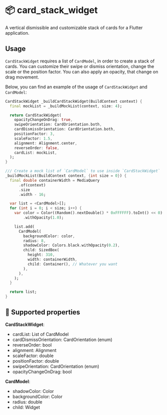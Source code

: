 # 📦 card_stack_widget

A vertical dismissible and customizable stack of cards for a Flutter application.

## Usage

`CardStackWidget` requires a list of `CardModel`, in order to create a stack of cards. You can
customize their swipe or dismiss orientation, change the scale or the position factor. You can also
apply an opacity, that change on drag movement.

Below, you can find an example of the usage of `CardStackWidget` and `CardModel`:

```dart
CardStackWidget _buildCardStackWidget(BuildContext context) {
  final mockList = _buildMockList(context, size: 4);

  return CardStackWidget(
    opacityChangeOnDrag: true,
    swipeOrientation: CardOrientation.both,
    cardDismissOrientation: CardOrientation.both,
    positionFactor: 3,
    scaleFactor: 1.5,
    alignment: Alignment.center,
    reverseOrder: false,
    cardList: mockList,
  );
}

/// Create a mock list of `CardModel` to use inside `CardStackWidget`
_buildMockList(BuildContext context, {int size = 0}) {
  final double containerWidth = MediaQuery
      .of(context)
      .size
      .width - 16;

  var list = <CardModel>[];
  for (int i = 0; i < size; i++) {
    var color = Color((Random().nextDouble() * 0xFFFFFF).toInt() << 0)
        .withOpacity(1.0);

    list.add(
      CardModel(
        backgroundColor: color,
        radius: 8,
        shadowColor: Colors.black.withOpacity(0.2),
        child: SizedBox(
          height: 310,
          width: containerWidth,
          child: Container(), // Whatever you want
        ),
      ),
    );
  }

  return list;
}
```

## 🚀 Supported properties

**CardStackWidget**:
- cardList: List of CardModel
- cardDismissOrientation: CardOrientation (enum)
- reverseOrder: bool
- alignment: Alignment
- scaleFactor: double
- positionFactor: double
- swipeOrientation: CardOrientation (enum)
- opacityChangeOnDrag: bool

**CardModel**:
- shadowColor: Color
- backgroundColor: Color
- radius: double
- child: Widget

